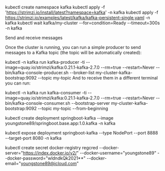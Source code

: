 kubectl create namespace kafka
kubectl apply -f 'https://strimzi.io/install/latest?namespace=kafka' -n kafka
kubectl apply -f https://strimzi.io/examples/latest/kafka/kafka-persistent-single.yaml -n kafka 
kubectl wait kafka/my-cluster --for=condition=Ready --timeout=300s -n kafka 


Send and receive messages

Once the cluster is running, you can run a simple producer to send messages to a Kafka topic (the topic will be automatically created):

kubectl -n kafka run kafka-producer -ti --image=quay.io/strimzi/kafka:0.21.1-kafka-2.7.0 --rm=true --restart=Never -- bin/kafka-console-producer.sh --broker-list my-cluster-kafka-bootstrap:9092 --topic my-topic
And to receive them in a different terminal you can run:

kubectl -n kafka run kafka-consumer -ti --image=quay.io/strimzi/kafka:0.21.1-kafka-2.7.0 --rm=true --restart=Never -- bin/kafka-console-consumer.sh --bootstrap-server my-cluster-kafka-bootstrap:9092 --topic my-topic --from-beginning



kubectl create deployment springboot-kafka --image youngstone89/springboot.base.app:1.0.kafka  -n kafka

kubectl expose deployment springboot-kafka --type NodePort --port 8888 --target-port 8080 -n kafka

kubectl create secret docker-registry regcred --docker-server="https://index.docker.io/v2/" --docker-username="youngstone89" --docker-password="wldndkQk2021**" --docker-email="youngstone89@icloud.com"